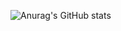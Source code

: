 ![Anurag's GitHub stats](https://github-readme-stats.vercel.app/api?username=anuraghazra&show_icons=true&theme=tokyonight)